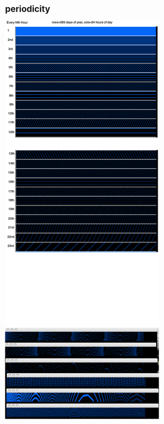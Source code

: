 # periodicity
![Example1](https://github.com/stevensouza/periodicity/blob/master/24hourmod_calendar1.png)
![Example2](https://github.com/stevensouza/periodicity/blob/master/periodicity1.png)
